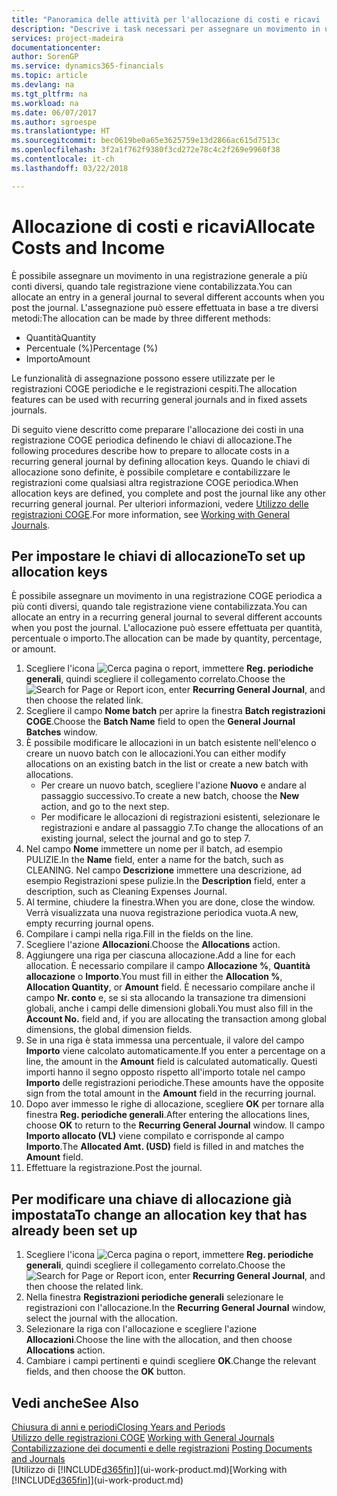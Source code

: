 ```yaml
---
title: "Panoramica delle attività per l'allocazione di costi e ricavi | Documenti Microsoft"
description: "Descrive i task necessari per assegnare un movimento in una registrazione COGE a più conti diversi, quando tale registrazione viene contabilizzata."
services: project-madeira
documentationcenter: 
author: SorenGP
ms.service: dynamics365-financials
ms.topic: article
ms.devlang: na
ms.tgt_pltfrm: na
ms.workload: na
ms.date: 06/07/2017
ms.author: sgroespe
ms.translationtype: HT
ms.sourcegitcommit: bec0619be0a65e3625759e13d2866ac615d7513c
ms.openlocfilehash: 3f2a1f762f9380f3cd272e78c4c2f269e9960f38
ms.contentlocale: it-ch
ms.lasthandoff: 03/22/2018

---
```

# <a name="allocate-costs-and-income"></a><span data-ttu-id="e1630-103">Allocazione di costi e ricavi</span><span class="sxs-lookup"><span data-stu-id="e1630-103">Allocate Costs and Income</span></span>
<span data-ttu-id="e1630-104">È possibile assegnare un movimento in una registrazione generale a più conti diversi, quando tale registrazione viene contabilizzata.</span><span class="sxs-lookup"><span data-stu-id="e1630-104">You can allocate an entry in a general journal to several different accounts when you post the journal.</span></span> <span data-ttu-id="e1630-105">L'assegnazione può essere effettuata in base a tre diversi metodi:</span><span class="sxs-lookup"><span data-stu-id="e1630-105">The allocation can be made by three different methods:</span></span>

* <span data-ttu-id="e1630-106">Quantità</span><span class="sxs-lookup"><span data-stu-id="e1630-106">Quantity</span></span>
* <span data-ttu-id="e1630-107">Percentuale (%)</span><span class="sxs-lookup"><span data-stu-id="e1630-107">Percentage (%)</span></span>
* <span data-ttu-id="e1630-108">Importo</span><span class="sxs-lookup"><span data-stu-id="e1630-108">Amount</span></span>

<span data-ttu-id="e1630-109">Le funzionalità di assegnazione possono essere utilizzate per le registrazioni COGE periodiche e le registrazioni cespiti.</span><span class="sxs-lookup"><span data-stu-id="e1630-109">The allocation features can be used with recurring general journals and in fixed assets journals.</span></span>
<!--You can also distribute the cost or revenue of a line to an intercompany partner when you post a sales or purchase document. When you post the document, a line will be posted in your general journal, and a corresponding line will be created in the intercompany outbox.-->

<span data-ttu-id="e1630-110">Di seguito viene descritto come preparare l'allocazione dei costi in una registrazione COGE periodica definendo le chiavi di allocazione.</span><span class="sxs-lookup"><span data-stu-id="e1630-110">The following procedures describe how to prepare to allocate costs in a recurring general journal by defining allocation keys.</span></span> <span data-ttu-id="e1630-111">Quando le chiavi di allocazione sono definite, è possibile completare e contabilizzare le registrazioni come qualsiasi altra registrazione COGE periodica.</span><span class="sxs-lookup"><span data-stu-id="e1630-111">When allocation keys are defined, you complete and post the journal like any other recurring general journal.</span></span> <span data-ttu-id="e1630-112">Per ulteriori informazioni, vedere [Utilizzo delle registrazioni COGE](ui-work-general-journals.md).</span><span class="sxs-lookup"><span data-stu-id="e1630-112">For more information, see [Working with General Journals](ui-work-general-journals.md).</span></span>

## <a name="to-set-up-allocation-keys"></a><span data-ttu-id="e1630-113">Per impostare le chiavi di allocazione</span><span class="sxs-lookup"><span data-stu-id="e1630-113">To set up allocation keys</span></span>
<span data-ttu-id="e1630-114">È possibile assegnare un movimento in una registrazione COGE periodica a più conti diversi, quando tale registrazione viene contabilizzata.</span><span class="sxs-lookup"><span data-stu-id="e1630-114">You can allocate an entry in a recurring general journal to several different accounts when you post the journal.</span></span> <span data-ttu-id="e1630-115">L'allocazione può essere effettuata per quantità, percentuale o importo.</span><span class="sxs-lookup"><span data-stu-id="e1630-115">The allocation can be made by quantity, percentage, or amount.</span></span>
1. <span data-ttu-id="e1630-116">Scegliere l'icona ![Cerca pagina o report](media/ui-search/search_small.png "icona Cerca pagina o report"), immettere **Reg. periodiche generali**, quindi scegliere il collegamento correlato.</span><span class="sxs-lookup"><span data-stu-id="e1630-116">Choose the ![Search for Page or Report](media/ui-search/search_small.png "Search for Page or Report icon") icon, enter **Recurring General Journal**, and then choose the related link.</span></span>
2. <span data-ttu-id="e1630-117">Scegliere il campo **Nome batch** per aprire la finestra **Batch registrazioni COGE**.</span><span class="sxs-lookup"><span data-stu-id="e1630-117">Choose the **Batch Name** field to open the **General Journal Batches** window.</span></span>
3. <span data-ttu-id="e1630-118">È possibile modificare le allocazioni in un batch esistente nell'elenco o creare un nuovo batch con le allocazioni.</span><span class="sxs-lookup"><span data-stu-id="e1630-118">You can either modify allocations on an existing batch in the list or create a new batch with allocations.</span></span>
   * <span data-ttu-id="e1630-119">Per creare un nuovo batch, scegliere l'azione **Nuovo** e andare al passaggio successivo.</span><span class="sxs-lookup"><span data-stu-id="e1630-119">To create a new batch, choose the **New** action, and go to the next step.</span></span>
   * <span data-ttu-id="e1630-120">Per modificare le allocazioni di registrazioni esistenti, selezionare le registrazioni e andare al passaggio 7.</span><span class="sxs-lookup"><span data-stu-id="e1630-120">To change the allocations of an existing journal, select the journal and go to step 7.</span></span>    
4. <span data-ttu-id="e1630-121">Nel campo **Nome** immettere un nome per il batch, ad esempio PULIZIE.</span><span class="sxs-lookup"><span data-stu-id="e1630-121">In the **Name** field, enter a name for the batch, such as CLEANING.</span></span> <span data-ttu-id="e1630-122">Nel campo **Descrizione** immettere una descrizione, ad esempio Registrazioni spese pulizie.</span><span class="sxs-lookup"><span data-stu-id="e1630-122">In the **Description** field, enter a description, such as Cleaning Expenses Journal.</span></span>
5. <span data-ttu-id="e1630-123">Al termine, chiudere la finestra.</span><span class="sxs-lookup"><span data-stu-id="e1630-123">When you are done, close the window.</span></span> <span data-ttu-id="e1630-124">Verrà visualizzata una nuova registrazione periodica vuota.</span><span class="sxs-lookup"><span data-stu-id="e1630-124">A new, empty recurring journal opens.</span></span>
6. <span data-ttu-id="e1630-125">Compilare i campi nella riga.</span><span class="sxs-lookup"><span data-stu-id="e1630-125">Fill in the fields on the line.</span></span>
7. <span data-ttu-id="e1630-126">Scegliere l'azione **Allocazioni**.</span><span class="sxs-lookup"><span data-stu-id="e1630-126">Choose the **Allocations** action.</span></span>
8. <span data-ttu-id="e1630-127">Aggiungere una riga per ciascuna allocazione.</span><span class="sxs-lookup"><span data-stu-id="e1630-127">Add a line for each allocation.</span></span> <span data-ttu-id="e1630-128">È necessario compilare il campo **Allocazione %**, **Quantità allocazione** o **Importo**.</span><span class="sxs-lookup"><span data-stu-id="e1630-128">You must fill in either the **Allocation %**, **Allocation Quantity**, or **Amount** field.</span></span> <span data-ttu-id="e1630-129">È necessario compilare anche il campo **Nr. conto** e, se si sta allocando la transazione tra dimensioni globali, anche i campi delle dimensioni globali.</span><span class="sxs-lookup"><span data-stu-id="e1630-129">You must also fill in the **Account No.** field and, if you are allocating the transaction among global dimensions, the global dimension fields.</span></span>
9. <span data-ttu-id="e1630-130">Se in una riga è stata immessa una percentuale, il valore del campo **Importo** viene calcolato automaticamente.</span><span class="sxs-lookup"><span data-stu-id="e1630-130">If you enter a percentage on a line, the amount in the **Amount** field is calculated automatically.</span></span> <span data-ttu-id="e1630-131">Questi importi hanno il segno opposto rispetto all'importo totale nel campo **Importo** delle registrazioni periodiche.</span><span class="sxs-lookup"><span data-stu-id="e1630-131">These amounts have the opposite sign from the total amount in the **Amount** field in the recurring journal.</span></span>
10. <span data-ttu-id="e1630-132">Dopo aver immesso le righe di allocazione, scegliere **OK** per tornare alla finestra **Reg. periodiche generali**.</span><span class="sxs-lookup"><span data-stu-id="e1630-132">After entering the allocations lines, choose **OK** to return to the **Recurring General Journal** window.</span></span> <span data-ttu-id="e1630-133">Il campo **Importo allocato (VL)** viene compilato e corrisponde al campo **Importo**.</span><span class="sxs-lookup"><span data-stu-id="e1630-133">The **Allocated Amt. (USD)** field is filled in and matches the **Amount** field.</span></span>
11. <span data-ttu-id="e1630-134">Effettuare la registrazione.</span><span class="sxs-lookup"><span data-stu-id="e1630-134">Post the journal.</span></span>

## <a name="to-change-an-allocation-key-that-has-already-been-set-up"></a><span data-ttu-id="e1630-135">Per modificare una chiave di allocazione già impostata</span><span class="sxs-lookup"><span data-stu-id="e1630-135">To change an allocation key that has already been set up</span></span>
1. <span data-ttu-id="e1630-136">Scegliere l'icona ![Cerca pagina o report](media/ui-search/search_small.png "icona Cerca pagina o report"), immettere **Reg. periodiche generali**, quindi scegliere il collegamento correlato.</span><span class="sxs-lookup"><span data-stu-id="e1630-136">Choose the ![Search for Page or Report](media/ui-search/search_small.png "Search for Page or Report icon") icon, enter **Recurring General Journal**, and then choose the related link.</span></span>
2. <span data-ttu-id="e1630-137">Nella finestra **Registrazioni periodiche generali** selezionare le registrazioni con l'allocazione.</span><span class="sxs-lookup"><span data-stu-id="e1630-137">In the **Recurring General Journal** window, select the journal with the allocation.</span></span>
3. <span data-ttu-id="e1630-138">Selezionare la riga con l'allocazione e scegliere l'azione **Allocazioni**.</span><span class="sxs-lookup"><span data-stu-id="e1630-138">Choose the line with the allocation, and then choose **Allocations** action.</span></span>
4. <span data-ttu-id="e1630-139">Cambiare i campi pertinenti e quindi scegliere **OK**.</span><span class="sxs-lookup"><span data-stu-id="e1630-139">Change the relevant fields, and then choose the **OK** button.</span></span>

## <a name="see-also"></a><span data-ttu-id="e1630-140">Vedi anche</span><span class="sxs-lookup"><span data-stu-id="e1630-140">See Also</span></span>
[<span data-ttu-id="e1630-141">Chiusura di anni e periodi</span><span class="sxs-lookup"><span data-stu-id="e1630-141">Closing Years and Periods</span></span>](year-close-years-periods.md)  
<span data-ttu-id="e1630-142">[Utilizzo delle registrazioni COGE](ui-work-general-journals.md)  </span><span class="sxs-lookup"><span data-stu-id="e1630-142">[Working with General Journals](ui-work-general-journals.md)  </span></span>  
<span data-ttu-id="e1630-143">[Contabilizzazione dei documenti e delle registrazioni](ui-post-documents-journals.md)  </span><span class="sxs-lookup"><span data-stu-id="e1630-143">[Posting Documents and Journals](ui-post-documents-journals.md)  </span></span>  
<span data-ttu-id="e1630-144">[Utilizzo di [!INCLUDE[d365fin](includes/d365fin_md.md)]](ui-work-product.md)</span><span class="sxs-lookup"><span data-stu-id="e1630-144">[Working with [!INCLUDE[d365fin](includes/d365fin_md.md)]](ui-work-product.md)</span></span>

